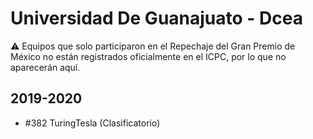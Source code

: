 # Universidad De Guanajuato - Dcea

:warning: Equipos que solo participaron en el Repechaje del Gran Premio de México no están registrados oficialmente en el ICPC, por lo que no aparecerán aquí.

## 2019-2020

- #382 TuringTesla (Clasificatorio)


